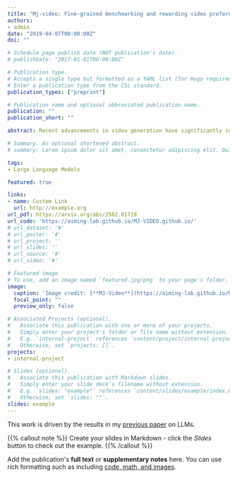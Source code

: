 ```yaml
---
title: "Mj-video: Fine-grained benchmarking and rewarding video preferences in video generation"
authors:
- admin
date: "2019-04-07T00:00:00Z"
doi: ""

# Schedule page publish date (NOT publication's date).
# publishDate: "2017-01-01T00:00:00Z"

# Publication type.
# Accepts a single type but formatted as a YAML list (for Hugo requirements).
# Enter a publication type from the CSL standard.
publication_types: ["preprint"]

# Publication name and optional abbreviated publication name.
publication: ""
publication_short: ""

abstract: Recent advancements in video generation have significantly improved the ability to synthesize videos from text instructions. However, existing models still struggle with key challenges such as instruction misalignment, content hallucination, safety concerns, and bias. Addressing these limitations, we introduce MJ-BENCH-VIDEO, a large-scale video preference benchmark designed to evaluate video generation across five critical aspects: Alignment, Safety, Fineness, Coherence & Consistency, and Bias & Fairness. This benchmark incorporates 28 fine-grained criteria to provide a comprehensive evaluation of video preference. Building upon this dataset, we propose MJ-VIDEO, a Mixture-of-Experts (MoE)-based video reward model designed to deliver fine-grained reward. MJ-VIDEO can dynamically select relevant experts to accurately judge the preference based on the input text-video pair. This architecture enables more precise and adaptable preference judgments. Through extensive benchmarking on MJ-BENCH-VIDEO, we analyze the limitations of existing video reward models and demonstrate the superior performance of MJ-VIDEO in video preference assessment, achieving 17.58% and 15.87% improvements in overall and fine-grained preference judgments, respectively. Additionally, introducing MJ-VIDEO for preference tuning in video generation enhances the alignment performance.

# Summary. An optional shortened abstract.
# summary: Lorem ipsum dolor sit amet, consectetur adipiscing elit. Duis posuere tellus ac convallis placerat. Proin tincidunt magna sed ex sollicitudin condimentum.

tags:
- Large Language Models

featured: true

links:
- name: Custom Link
  url: http://example.org
url_pdf: https://arxiv.org/abs/2502.01719
url_code: 'https://aiming-lab.github.io/MJ-VIDEO.github.io/'
# url_dataset: '#'
# url_poster: '#'
# url_project: ''
# url_slides: ''
# url_source: '#'
# url_video: '#'

# Featured image
# To use, add an image named `featured.jpg/png` to your page's folder. 
image:
  caption: 'Image credit: [**MJ-Video**](https://aiming-lab.github.io/MJ-VIDEO.github.io/)'
  focal_point: ""
  preview_only: false

# Associated Projects (optional).
#   Associate this publication with one or more of your projects.
#   Simply enter your project's folder or file name without extension.
#   E.g. `internal-project` references `content/project/internal-project/index.md`.
#   Otherwise, set `projects: []`.
projects:
- internal-project

# Slides (optional).
#   Associate this publication with Markdown slides.
#   Simply enter your slide deck's filename without extension.
#   E.g. `slides: "example"` references `content/slides/example/index.md`.
#   Otherwise, set `slides: ""`.
slides: example
---
```


This work is driven by the results in my [previous paper](/publication/conference-paper/) on LLMs.

{{% callout note %}}
Create your slides in Markdown - click the *Slides* button to check out the example.
{{% /callout %}}

Add the publication's **full text** or **supplementary notes** here. You can use rich formatting such as including [code, math, and images](https://docs.hugoblox.com/content/writing-markdown-latex/).

